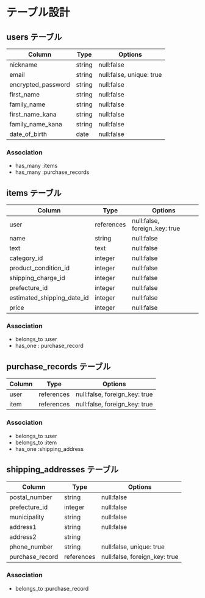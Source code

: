 # テーブル設計

## users テーブル

| Column             | Type   | Options                  |
| ------------------ | ------ | ------------------------ |
| nickname           | string | null:false               |
| email              | string | null:false, unique: true |
| encrypted_password | string | null:false               |
| first_name         | string | null:false               |
| family_name        | string | null:false               |
| first_name_kana    | string | null:false               |
| family_name_kana   | string | null:false               |
| date_of_birth      | date   | null:false               |

### Association

- has_many :items
- has_many :purchase_records

## items テーブル

| Column                     | Type       | Options                        |
| -------------------------- | ---------- | ------------------------------ |
| user                       | references | null:false, foreign_key: true  |
| name                       | string     | null:false                     |
| text                       | text       | null:false                     |
| category_id                | integer    | null:false                     |
| product_condition_id       | integer    | null:false                     |
| shipping_charge_id         | integer    | null:false                     |
| prefecture_id              | integer    | null:false                     |
| estimated_shipping_date_id | integer    | null:false                     |
| price                      | integer    | null:false                     |

### Association

- belongs_to :user
- has_one : purchase_record

## purchase_records テーブル

| Column | Type       | Options                       |
| ------ | ---------- | ----------------------------- |
| user   | references | null:false, foreign_key: true |
| item   | references | null:false, foreign_key: true |

### Association
- belongs_to :user
- belongs_to :item
- has_one :shipping_address

## shipping_addresses テーブル

| Column          | Type       | Options                       |
| --------------- | ---------- | ----------------------------- |
| postal_number   | string     | null:false                    |
| prefecture_id   | integer    | null:false                    |
| municipality    | string     | null:false                    |
| address1        | string     | null:false                    |
| address2        | string     |                               |
| phone_number    | string     | null:false, unique: true      |
| purchase_record | references | null:false, foreign_key: true |

### Association

- belongs_to :purchase_record




